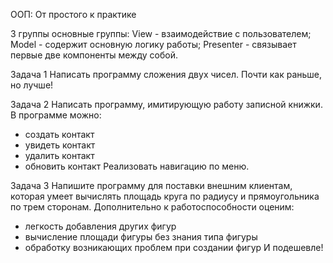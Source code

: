 ООП: От простого к практике

3 группы основные группы:
View - взаимодействие с пользователем;
Model - содержит основную логику работы;
Presenter - связывает первые две компоненты между собой.


Задача 1
Написать программу сложения двух чисел.
Почти как раньше, но лучше!

Задача 2
Написать программу, имитирующую работу записной книжки.
В программе можно:
- создать контакт
- увидеть контакт
- удалить контакт					
- обновить контакт
Реализовать навигацию по меню.

Задача 3
Напишите программу для поставки внешним клиентам, которая умеет вычислять площадь круга по радиусу и прямоугольника по трем сторонам. 
Дополнительно к работоспособности оценим:
- легкость добавления других фигур
- вычисление площади фигуры без знания типа фигуры
- обработку возникающих проблем при создании фигур
И подешевле!

